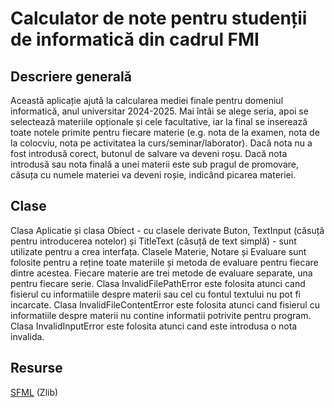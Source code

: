 # Calculator de note pentru studenții de informatică din cadrul FMI

## Descriere generală
Această aplicație ajută la calcularea mediei finale pentru domeniul informatică, anul universitar 2024-2025.
Mai întâi se alege seria, apoi se selectează materiile opționale și cele facultative, iar la final se inserează toate notele primite pentru fiecare materie (e.g. nota de la examen, nota de la colocviu, nota pe activitatea la curs/seminar/laborator).
Dacă nota nu a fost introdusă corect, butonul de salvare va deveni roșu.
Dacă nota introdusă sau nota finală a unei materii este sub pragul de promovare, căsuța cu numele materiei va deveni roșie, indicând picarea materiei.

## Clase
Clasa Aplicatie și clasa Obiect - cu clasele derivate Buton, TextInput (căsuță pentru introducerea notelor) și TitleText (căsuță de text simplă) - sunt utilizate pentru a crea interfața.
Clasele Materie, Notare și Evaluare sunt folosite pentru a reține toate materiile și metoda de evaluare pentru fiecare dintre acestea. Fiecare materie are trei metode de evaluare separate, una pentru fiecare serie.
Clasa InvalidFilePathError este folosita atunci cand fisierul cu informatiile despre materii sau cel cu fontul textului nu pot fi incarcate.
Clasa InvalidFileContentError este folosita atunci cand fisierul cu informatiile despre materii nu contine informatii potrivite pentru program.
Clasa InvalidInputError este folosita atunci cand este introdusa o nota invalida.

## Resurse
[SFML](https://github.com/SFML/SFML/tree/3.0.1) (Zlib)
